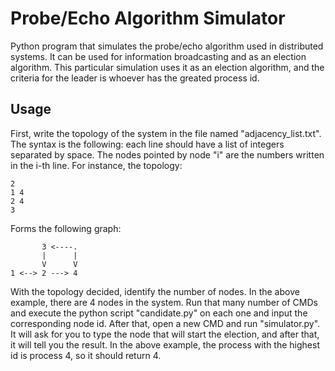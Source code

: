 # Probe/Echo Algorithm Simulator

Python program that simulates the probe/echo algorithm used in distributed systems.
It can be used for information broadcasting and as an election algorithm. This particular
simulation uses it as an election algorithm, and the criteria for the leader is whoever has
the greated process id.

## Usage

First, write the topology of the system in the file named "adjacency_list.txt".
The syntax is the following: each line should have a list of integers separated by
space. The nodes pointed by node "i" are the numbers written in the i-th line.
For instance, the topology:

```
2
1 4
2 4
3 
```

Forms the following graph:

```
       3 <----.
       |      |
       V      V 
1 <--> 2 ---> 4 
```

With the topology decided, identify the number of nodes. In the above example, there
are 4 nodes in the system. Run that many number of CMDs and execute the python script
"candidate.py" on each one and input the corresponding node id. After that, open a new
CMD and run "simulator.py". It will ask for you to type the node that will start the
election, and after that, it will tell you the result. In the above example, the process
with the highest id is process 4, so it should return 4.
